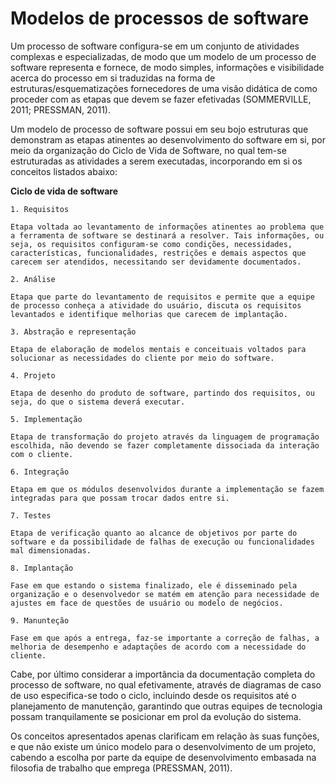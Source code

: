 # Modelos de processos de software

Um processo de software configura-se em um conjunto de atividades complexas e especializadas, de modo que um modelo de um processo de software representa e fornece, de modo simples, informações e visibilidade acerca do processo em si traduzidas na forma de estruturas/esquematizações fornecedores de uma visão didática de como proceder com as etapas que devem se fazer efetivadas (SOMMERVILLE, 2011; PRESSMAN, 2011).

Um modelo de processo de software possui em seu bojo estruturas que demonstram as etapas atinentes ao desenvolvimento do software em si, por meio da organização do Ciclo de Vida de Software, no qual tem-se estruturadas as atividades a serem executadas, incorporando em si os conceitos listados abaixo:

**Ciclo de vida de software**

    1. Requisitos

    Etapa voltada ao levantamento de informações atinentes ao problema que a ferramenta de software se destinará a resolver. Tais informações, ou seja, os requisitos configuram-se como condições, necessidades, características, funcionalidades, restrições e demais aspectos que carecem ser atendidos, necessitando ser devidamente documentados.

    2. Análise

    Etapa que parte do levantamento de requisitos e permite que a equipe de processo conheça a atividade do usuário, discuta os requisitos levantados e identifique melhorias que carecem de implantação. 

    3. Abstração e representação

    Etapa de elaboração de modelos mentais e conceituais voltados para solucionar as necessidades do cliente por meio do software.

    4. Projeto

    Etapa de desenho do produto de software, partindo dos requisitos, ou seja, do que o sistema deverá executar.

    5. Implementação

    Etapa de transformação do projeto através da linguagem de programação escolhida, não devendo se fazer completamente dissociada da interação com o cliente.

    6. Integração

    Etapa em que os módulos desenvolvidos durante a implementação se fazem integradas para que possam trocar dados entre si.

    7. Testes

    Etapa de verificação quanto ao alcance de objetivos por parte do software e da possibilidade de falhas de execução ou funcionalidades mal dimensionadas.

    8. Implantação

    Fase em que estando o sistema finalizado, ele é disseminado pela organização e o desenvolvedor se matém em atenção para necessidade de ajustes em face de questões de usuário ou modelo de negócios.

    9. Manunteção

    Fase em que após a entrega, faz-se importante a correção de falhas, a melhoria de desempenho e adaptações de acordo com a necessidade do cliente.


Cabe, por último considerar a importância da documentação completa do processo de software, no qual efetivamente, através de diagramas de caso de uso especifica-se todo o ciclo, incluindo desde os requisitos até o planejamento de manutenção, garantindo que outras equipes de tecnologia possam tranquilamente se posicionar em prol da evolução do sistema.

Os conceitos apresentados apenas clarificam em relação às suas funções, e que não existe um único modelo para o desenvolvimento de um projeto, cabendo a escolha por parte da equipe de desenvolvimento embasada na filosofia de trabalho que emprega (PRESSMAN, 2011).